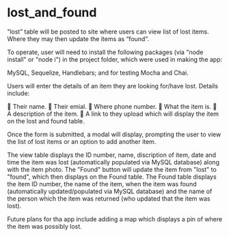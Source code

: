 # lost_and_found

“lost” table will be posted to site where users can view list of lost items.  Where they may then update the items as “found”.

To operate, user will need to install the following packages (via "node install" or "node i") in the project folder, which were used in making the app:

MySQL, Sequelize, Handlebars; and for testing Mocha and Chai. 

Users will enter the details of an item they are looking for/have lost.  Details include: 

	Their name.
	Their emial.
	Where phone number.
	What the item is.
	A description of the item.
	A link to they upload which will display the item on the lost and found table. 

Once the form is submitted, a modal will display, prompting the user to view the list of lost items or an option to add another item. 

The view table displays the ID number, name, discription of item, date and time the item was lost (automatically populated via MySQL database) along with the item photo.  The "Found" button will update the item from "lost" to "found", which then displays on the Found table. The Found table displays the item ID number, the name of the item, when the item was found (automatically updated/populated via MySQL database) and the name of the person which the item was returned (who updated that the item was lost).

Future plans for tha app include adding a map which displays a pin of where the item was possibly lost.  

